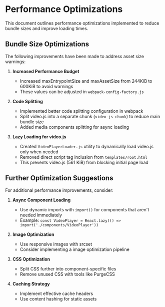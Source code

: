 # Performance Optimizations

This document outlines performance optimizations implemented to reduce bundle sizes and improve loading times.

## Bundle Size Optimizations

The following improvements have been made to address asset size warnings:

1. **Increased Performance Budget**
   - Increased maxEntrypointSize and maxAssetSize from 244KiB to 600KiB to avoid warnings
   - These values can be adjusted in `webpack-config-factory.js`

2. **Code Splitting**
   - Implemented better code splitting configuration in webpack
   - Split video.js into a separate chunk (`video-js-chunk`) to reduce main bundle size
   - Added media components splitting for async loading

3. **Lazy Loading for video.js**
   - Created `VideoPlayerLoader.js` utility to dynamically load video.js only when needed
   - Removed direct script tag inclusion from `templates/root.html`
   - This prevents video.js (561 KiB) from blocking initial page load

## Further Optimization Suggestions

For additional performance improvements, consider:

1. **Async Component Loading**
   - Use dynamic imports with `import()` for components that aren't needed immediately
   - Example: `const VideoPlayer = React.lazy(() => import('./components/VideoPlayer'))`

2. **Image Optimization**
   - Use responsive images with srcset
   - Consider implementing a image optimization pipeline

3. **CSS Optimization**
   - Split CSS further into component-specific files
   - Remove unused CSS with tools like PurgeCSS

4. **Caching Strategy**
   - Implement effective cache headers
   - Use content hashing for static assets
